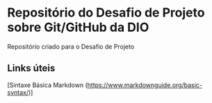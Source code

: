 #  Repositório do  Desafio de Projeto  sobre Git/GitHub  da  DIO
Repositório criado para o Desafio de Projeto


##  Links úteis

[Sintaxe Básica  Markdown  (https://www.markdownguide.org/basic-syntax/)]
